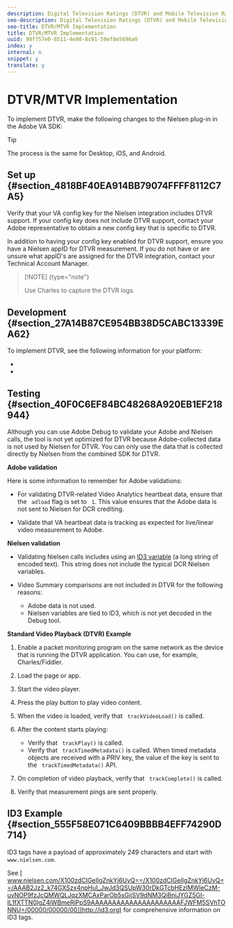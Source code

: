 ```yaml
---
description: Digital Television Ratings (DTVR) and Mobile Television Ratings (MTVR) are Nielsen products that measure live TV viewing up to seven days of broadcasting without a change in national ads.
seo-description: Digital Television Ratings (DTVR) and Mobile Television Ratings (MTVR) are Nielsen products that measure live TV viewing up to seven days of broadcasting without a change in national ads.
seo-title: DTVR/MTVR Implementation
title: DTVR/MTVR Implementation
uuid: 98f757e0-8511-4e98-8c91-59ef8e5696a0
index: y
internal: n
snippet: y
translate: y
---
```


# DTVR/MTVR Implementation

To implement DTVR, make the following changes to the Nielsen plug-in in the Adobe VA SDK: 

>[!TIP]
>
>The process is the same for Desktop, iOS, and Android.


## Set up {#section_4818BF40EA914BB79074FFFF8112C7A5}

Verify that your VA config key for the Nielsen integration includes DTVR support. If your config key does not include DTVR support, contact your Adobe representative to obtain a new config key that is specific to DTVR. 

In addition to having your config key enabled for DTVR support, ensure you have a Nielsen appID for DTVR measurement. If you do not have or are unsure what appID's are assigned for the DTVR integration, contact your Technical Account Manager. 

>[!NOTE] {type="note"}
>
>Use Charles to capture the DTVR logs.


## Development {#section_27A14B87CE954BB38D5CABC13339EA62}

To implement DTVR, see the following information for your platform: 


* [](c_dcr_impl-2.x-n.md)
* [](../../nielsen-partnership/c_dcr_implementation/c_dcr_impl-1.5-1.6/c_dcr_impl-1.5-1.6.md)


## Testing {#section_40F0C6EF84BC48268A920EB1EF218944}

Although you can use Adobe Debug to validate your Adobe and Nielsen calls, the tool is not yet optimized for DTVR because Adobe-collected data is not used by Nielsen for DTVR. You can only use the data that is collected directly by Nielsen from the combined SDK for DTVR. 

**Adobe validation** 

Here is some information to remember for Adobe validations: 


* For validating DTVR-related Video Analytics heartbeat data, ensure that the ` adload` flag is set to ` 1`. This value ensures that the Adobe data is not sent to Nielsen for DCR crediting. 

* Validate that VA heartbeat data is tracking as expected for live/linear video measurement to Adobe.


**Nielsen validation** 


* Validating Nielsen calls includes using an [ ID3 variable](#concept_CE553265019A45C58B234EF6F37DB12B/section_555F58E071C6409BBBB4EFF74290D714) (a long string of encoded text). This string does not include the typical DCR Nielsen variables. 

* Video Summary comparisons are not included in DTVR for the following reasons: 
    * Adobe data is not used.
    * Nielsen variables are tied to ID3, which is not yet decoded in the Debug tool.



**Standard Video Playback (DTVR) Example** 


1. Enable a packet monitoring program on the same network as the device that is running the DTVR application. You can use, for example, Charles/Fiddler. 

1. Load the page or app.
1. Start the video player.
1. Press the play button to play video content.
1. When the video is loaded, verify that ` trackVideoLoad()` is called.
1. After the content starts playing: 
    * Verify that ` trackPlay()` is called.
    * Verify that ` trackTimedMetadata()` is called. When timed metadata objects are received with a PRIV key, the value of the key is sent to the ` trackTimedMetadata()` API. 



1. On completion of video playback, verify that ` trackComplete()` is called.
1. Verify that measurement pings are sent properly.


## ID3 Example {#section_555F58E071C6409BBBB4EFF74290D714}

ID3 tags have a payload of approximately 249 characters and start with ` www.nielsen.com`. 

See [ www.nielsen.com/X100zdCIGeIlgZnkYj6UvQ==/X100zdCIGeIlgZnkYj6UvQ==/AAAB2Jz2_k74GXSzx4npHuI_JwJd3QSUpW30rDkGTcbHEzIMWleCzM-uvNOP9fzJcQMWQLJqzXMCAxParOb5sGijSV9dNM3QiBniJYGZ5GI-lL1fXTTN0IgZ4iWBmeRiPpS9AAAAAAAAAAAAAAAAAAAAAFJWFM5SVhTONNU=/00000/00000/00](http://id3.org) for comprehensive information on ID3 tags.
